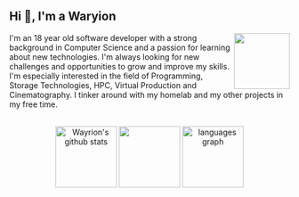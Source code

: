 <h2 align="left">Hi 👋, I'm a Waryion </h2>
<img src="./gifs/MonochromeCity_Source_Adafruit.gif?raw=true"  width="100px" align="right">

I'm an 18 year old software developer with a strong background in Computer Science and a passion for learning about new technologies. I'm always looking for new challenges and opportunities to grow and improve my skills. I'm especially interested in the field of Programming, Storage Technologies, HPC, Virtual Production and Cinematography. I tinker around with my homelab and my other projects in my free time.


<br>

<div align="center">
  <img src="https://github-readme-stats.vercel.app/api?username=Wayrion&count_private=true&show_icons=true&theme=dark&bg_color=0D1117&text_color=61d9fa&title_color=61d9fa" 
  width="auto" height="110" alt="Wayrion's github stats" />

  <img src="https://github-readme-streak-stats-one-orpin.vercel.app/?user=Wayrion&theme=react&background=0D1117"  width="auto" height="110" />

  <img src="https://github-readme-stats-vercel-sable.vercel.app/api/top-langs?username=Wayrion&locale=en&hide_title=false&layout=compact&card_width=320&langs_count=10&theme=dark&bg_color=0D1117&text_color=61d9fa&title_color=61d9fa&hide_border=false" width="auto" height="110" alt="languages graph"  />
</div>
